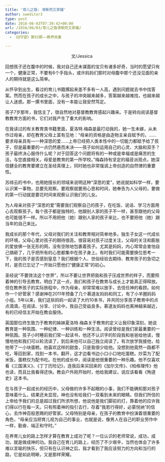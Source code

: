 ```yaml
---
title: '育儿之路: 清晰而又荣耀'
author: sweditor3
type: post
date: 2016-06-03T07:39:42+00:00
url: /2016/06/03/育儿之路清晰而又荣耀/
categories:
  - 《@守望》第91期——教养孩童

---
```

<p style="text-align: center;">
  文/Jessica&nbsp;
</p>

回想孩子还在腹中的时候，我对自己还未谋面的宝贝有诸多好奇，当时的愿望只有一个，健康正常，不要有6个手指头，或许妈妈们那时对母腹中那个还没见面的亲人的期待就是这么简单。 

从怀孕到出生，看过的育儿书籍摞起来差不多有一人高，遇到问题就去书中找答案。然而在孩子的成长之中，与孩子的冲突越来越多，答案越来越难找，也越来越让人迷惑。那一摞书里面，没有一本能让我安然笃定。 

孩子7岁那年，我信主了，很自然地对基督教教育感起兴趣来。于是转向阅读基督教教育方面的书，它们对我产生了重大的影响。 

在我读过的有关教育类书籍里面，夏洛特.梅森是最打动我的，她一生未嫁，从未作过母亲，却在教育父母上富有见地：&ldquo;母亲的资格是由造物主亲自赋予的，&hellip;&hellip;要求母亲具有&mdash;一种深思的爱&hellip;&hellip;上帝已经把人类本性中的一切能力都赋予给了孩子，但是最重要的一点仍然悬而未决&mdash;&mdash;孩子如何运用自己的心灵、大脑和双手？孩子最终决心服侍什么呢？对于回答这个问题将有的一种或是幸福或是痛苦的生活，与您直接相关。母爱是教育的第一所学校。&rdquo;梅森持有坚定的福音派观点，她深信健全的教育要建立在圣经真理上，同时她也非常强调上帝创造的自然律的重要性。 

苏绯云的书中，也用她擅长的领域来说明这种&ldquo;深思的爱&rdquo;，她说就如科学一样，要认识某一事物，总要先观察。要观察就要用心思和时间，她奉告为人父母的，要做的第一行动就是要花时间来观察认识我们的儿女。 

为人母亲对孩子&ldquo;深思的爱&rdquo;需要我们观察自己的孩子，在吃饭、说话、学习方面用心去观察孩子。每个孩子都是独特的，他跟别人家的孩子不一样，甚至跟他的父母也可能很不一样。所以不用把他（她）跟别人家的孩子来比，也不要把他（她）跟当年的自己来比。 

我成长的那个年代，父母对我们的关注和教育相对简单地多。独生子女这一代成长的环境，父母心里对孩子的期待很高，很容易对孩子过度关注，父母的关注和膨胀的爱放佛一张无形的网，没有空隙地包裹着孩子。尤其是妈妈，内心常常会害怕自己搞砸了，几乎把所有的心思都集中在孩子身上。有时我们可能需要换位思考一下，我的孩子是否感到窒息？我们根据个人、世俗经验去期待、教育孩子的急切之时，是否已忘记了一开始只愿他们&ldquo;健康正常&rdquo;的初心。 

圣经说&ldquo;不要效法这个世界&rdquo;，所以不要让世界把我和孩子压成世界的样子，而要照着神的引导去教育。明白了这一点，我们和孩子在教育与成长上才能真正得释放。但在教养孩子的实际旅程中，作为母亲，却常常难以放手，去信任神的看顾。如何作一个好管家？感谢神在2011年预备了几个慕道友妈妈和同工，有了小羊圈妈妈小组。5年以来，我们这些妈妈一起读了大约10本书，并共同分享孩子教育中的点点滴滴，在阅读、分享、讨论中，我自己受益良多。慕道友妈妈也离神越来越近，有的已经信主开始在教会服侍。 

英国那位终生致力于教育的姊妹夏洛特.梅森关于教育的定义让我印象深刻，她说教育是一种氛围、一种纪律、一种训练和一种生活。阅读曾经是我们家最重要的一种氛围。孩子小时睡前我们常一起读书，他还不认识字的阶段我和爸爸给他读，慢慢地他和我们可以轮流读了，到后来他可以自己独立阅读了。有次放学我接他，给他带了一小块蛋糕。他喜欢这样的甜食，只是我很少给他。没想到他竟然一路都不吃，等回到家，找到一本书，翻开，这才边看书边小口小口地吃蛋糕。炒菜为了配米饭，蛋糕仅为配书吃。在他的成长中，阅读是他很重要的一种乐趣。他不仅喜欢看《三国演义》、《丁丁历险记》，连我后来买回来的《加尔文传》、《柏格理传》他也读，而且比我看得还快。教会户外刚开始时，他给我建议，说应该看看《殉道史》这本书。 

在与孩子一起成长的经历中，父母做的许多不起眼的小事，我们不能确知那对孩子意味着什么，结果还未显现，神也没有给我们一双看到未来的眼睛。但我们所信的上帝给予我们的总是超过我们所求所想，他说他是我们脚前的灯，靠着他的应许我们得以行在每一天。只有照着神的指引去行，存着&ldquo;我若行得好，必蒙悦纳&rdquo;的信心，去作神百般恩赐的好管家。父母特别是母亲，在孩子的教育中扮演着很重要的角色，&ldquo;母亲应当把育儿视为自己的事业，也就是说，像男人在自己的职业劳作中一样，勤奋、端正和守时。&rdquo; 

在养育儿女的路上怎样才算在教育上成功了呢？一位认识的老师常说，成功，成功，就是做成神的功。我自己在育儿的路上，经历了不少艰辛，当然也体会了许多难以言喻的快乐，但只有在认识神之后，我才看到了我应该努力的方向和当行的路，它是如此明晰，又是那样荣耀。 


	  
&nbsp;